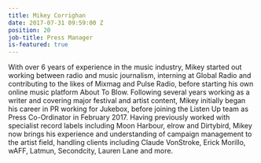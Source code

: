 ```yaml
---
title: Mikey Corrighan
date: 2017-07-31 09:59:00 Z
position: 20
job-title: Press Manager
is-featured: true
---
```


With over 6 years of experience in the music industry, Mikey started out working between radio and music journalism, interning at Global Radio and contributing to the likes of Mixmag and Pulse Radio, before starting his own online music platform About To Blow. Following several years working as a writer and covering major festival and artist content, Mikey initially began his career in PR working for Jukebox, before joining the Listen Up team as Press Co-Ordinator in February 2017. Having previously worked with specialist record labels including Moon Harbour, elrow and Dirtybird, Mikey now brings his experience and understanding of campaign management to the artist field, handling clients including Claude VonStroke, Erick Morillo, wAFF, Latmun, Secondcity, Lauren Lane and more.